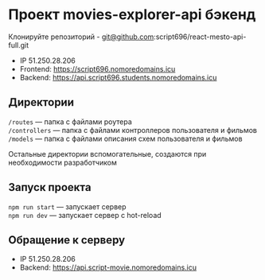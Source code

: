 # Проект movies-explorer-api бэкенд 

Клонируйте репозиторий - git@github.com:script696/react-mesto-api-full.git


- IP 51.250.28.206
- Frontend: https://script696.nomoredomains.icu
- Backend: https://api.script696.students.nomoredomains.icu


## Директории

`/routes` — папка с файлами роутера  
`/controllers` — папка с файлами контроллеров пользователя и фильмов   
`/models` — папка с файлами описания схем пользователя и фильмов  
  
Остальные директории вспомогательные, создаются при необходимости разработчиком

## Запуск проекта

`npm run start` — запускает сервер   
`npm run dev` — запускает сервер с hot-reload

## Обращение к серверу

- IP 51.250.28.206
- Backend: https://api.script-movie.nomoredomains.icu
